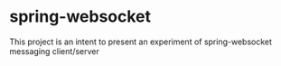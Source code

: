 # spring-websocket
This project is an intent to present an experiment of spring-websocket messaging client/server
